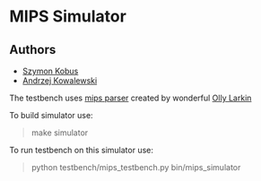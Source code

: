 # MIPS Simulator  

## Authors
* [Szymon Kobus](https://github.com/szymonkobus)
* [Andrzej Kowalewski](https://github.com/akowal3)


The testbench uses [mips parser](https://github.com/olly-larkin/mips-parser) created by wonderful [Olly Larkin](https://github.com/olly-larkin)

To build simulator use:

> make simulator

To run testbench on this simulator use:

> python testbench/mips_testbench.py bin/mips_simulator
